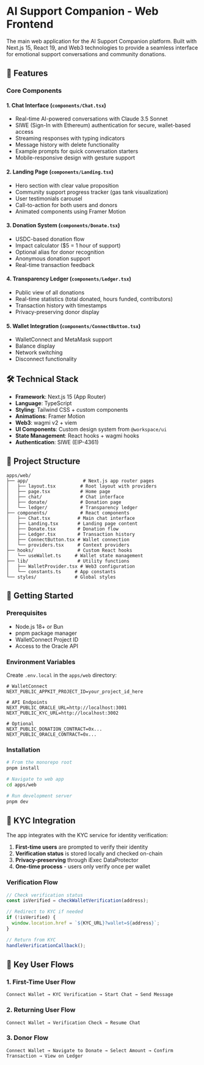 # AI Support Companion - Web Frontend

The main web application for the AI Support Companion platform. Built with Next.js 15, React 19, and Web3 technologies to provide a seamless interface for emotional support conversations and community donations.

## 🎨 Features

### Core Components

#### 1. **Chat Interface** (`components/Chat.tsx`)
- Real-time AI-powered conversations with Claude 3.5 Sonnet
- SIWE (Sign-In with Ethereum) authentication for secure, wallet-based access
- Streaming responses with typing indicators
- Message history with delete functionality
- Example prompts for quick conversation starters
- Mobile-responsive design with gesture support

#### 2. **Landing Page** (`components/Landing.tsx`)
- Hero section with clear value proposition
- Community support progress tracker (gas tank visualization)
- User testimonials carousel
- Call-to-action for both users and donors
- Animated components using Framer Motion

#### 3. **Donation System** (`components/Donate.tsx`)
- USDC-based donation flow
- Impact calculator ($5 = 1 hour of support)
- Optional alias for donor recognition
- Anonymous donation support
- Real-time transaction feedback

#### 4. **Transparency Ledger** (`components/Ledger.tsx`)
- Public view of all donations
- Real-time statistics (total donated, hours funded, contributors)
- Transaction history with timestamps
- Privacy-preserving donor display

#### 5. **Wallet Integration** (`components/ConnectButton.tsx`)
- WalletConnect and MetaMask support
- Balance display
- Network switching
- Disconnect functionality

## 🛠️ Technical Stack

- **Framework**: Next.js 15 (App Router)
- **Language**: TypeScript
- **Styling**: Tailwind CSS + custom components
- **Animations**: Framer Motion
- **Web3**: wagmi v2 + viem
- **UI Components**: Custom design system from `@workspace/ui`
- **State Management**: React hooks + wagmi hooks
- **Authentication**: SIWE (EIP-4361)

## 📁 Project Structure

```
apps/web/
├── app/                    # Next.js app router pages
│   ├── layout.tsx         # Root layout with providers
│   ├── page.tsx           # Home page
│   ├── chat/              # Chat interface
│   ├── donate/            # Donation page
│   └── ledger/            # Transparency ledger
├── components/            # React components
│   ├── Chat.tsx          # Main chat interface
│   ├── Landing.tsx       # Landing page content
│   ├── Donate.tsx        # Donation flow
│   ├── Ledger.tsx        # Transaction history
│   ├── ConnectButton.tsx # Wallet connection
│   └── providers.tsx     # Context providers
├── hooks/                # Custom React hooks
│   └── useWallet.ts     # Wallet state management
├── lib/                  # Utility functions
│   ├── WalletProvider.tsx # Web3 configuration
│   └── constants.ts     # App constants
└── styles/              # Global styles
```

## 🚀 Getting Started

### Prerequisites

- Node.js 18+ or Bun
- pnpm package manager
- WalletConnect Project ID
- Access to the Oracle API

### Environment Variables

Create `.env.local` in the `apps/web` directory:

```env
# WalletConnect
NEXT_PUBLIC_APPKIT_PROJECT_ID=your_project_id_here

# API Endpoints
NEXT_PUBLIC_ORACLE_URL=http://localhost:3001
NEXT_PUBLIC_KYC_URL=http://localhost:3002

# Optional
NEXT_PUBLIC_DONATION_CONTRACT=0x...
NEXT_PUBLIC_ORACLE_CONTRACT=0x...
```

### Installation

```bash
# From the monorepo root
pnpm install

# Navigate to web app
cd apps/web

# Run development server
pnpm dev
```

## 🔐 KYC Integration

The app integrates with the KYC service for identity verification:

1. **First-time users** are prompted to verify their identity
2. **Verification status** is stored locally and checked on-chain
3. **Privacy-preserving** through iExec DataProtector
4. **One-time process** - users only verify once per wallet

### Verification Flow

```typescript
// Check verification status
const isVerified = checkWalletVerification(address);

// Redirect to KYC if needed
if (!isVerified) {
  window.location.href = `${KYC_URL}?wallet=${address}`;
}

// Return from KYC
handleVerificationCallback();
```

## 🎯 Key User Flows

### 1. First-Time User Flow
```
Connect Wallet → KYC Verification → Start Chat → Send Message
```

### 2. Returning User Flow
```
Connect Wallet → Verification Check → Resume Chat
```

### 3. Donor Flow
```
Connect Wallet → Navigate to Donate → Select Amount → Confirm Transaction → View on Ledger
```
